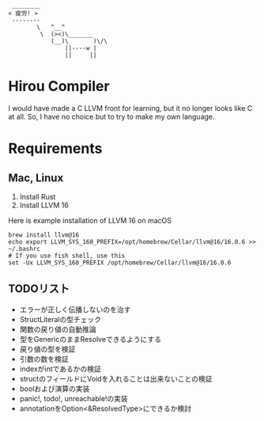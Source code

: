 ```
 ________
< 疲労! >
 --------
        \   ^__^
         \  (><)\_______
            (__)\       )\/\
                ||----w |
                ||     ||
```

# Hirou Compiler
I would have made a C LLVM front for learning, but it no longer looks like C at all. So, I have no choice but to try to make my own language.

# Requirements

## Mac, Linux
1. Install Rust
2. Install LLVM 16

Here is example installation of LLVM 16 on macOS
```
brew install llvm@16
echo export LLVM_SYS_160_PREFIX=/opt/homebrew/Cellar/llvm@16/16.0.6 >> ~/.bashrc
# If you use fish shell, use this
set -Ux LLVM_SYS_160_PREFIX /opt/homebrew/Cellar/llvm@16/16.0.6
```

## TODOリスト
- エラーが正しく伝播しないのを治す
- StructLiteralの型チェック
- 関数の戻り値の自動推論
- 型をGenericのままResolveできるようにする
- 戻り値の型を検証
- 引数の数を検証
- indexがintであるかの検証
- structのフィールドにVoidを入れることは出来ないことの検証
- boolおよび演算の実装
- panic!, todo!, unreachable!の実装
- annotationをOption<&ResolvedType>にできるか検討

